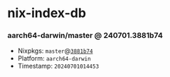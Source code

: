 # nix-index-db
### aarch64-darwin/master @ 240701.3881b74
- Nixpkgs: `master`@[`3881b74`](https://github.com/NixOS/nixpkgs/commit/3881b74fa87197d8a481d31ed7698c70dde5edd9)
- Platform: `aarch64-darwin`
- Timestamp: `20240701014453`
